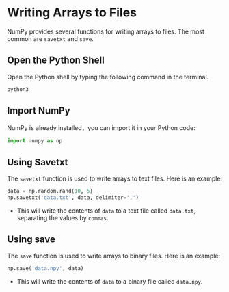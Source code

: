 # Writing Arrays to Files

NumPy provides several functions for writing arrays to files. The most common are `savetxt` and `save`.

## Open the Python Shell

Open the Python shell by typing the following command in the terminal.

```bash
python3
```

## Import NumPy

NumPy is already installed，you can import it in your Python code:

```python
import numpy as np
```

## Using Savetxt

The `savetxt` function is used to write arrays to text files. Here is an example:

```python
data = np.random.rand(10, 5)
np.savetxt('data.txt', data, delimiter=',')
```

- This will write the contents of `data` to a text file called `data.txt`, separating the values by `commas`.

## Using save

The `save` function is used to write arrays to binary files. Here is an example:

```python
np.save('data.npy', data)
```

- This will write the contents of `data` to a binary file called `data.npy`.
